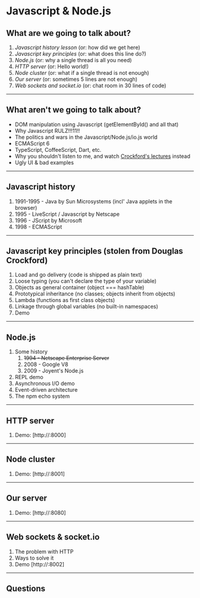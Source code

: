 Javascript & Node.js
====================

What are we going to talk about?
--------------------------------

1. *Javascript history lesson* (or: how did we get here)
2. *Javascript key principles* (or: what does this line do?)
3. *Node.js* (or: why a single thread is all you need)
4. *HTTP server* (or: Hello world!)
5. *Node cluster* (or: what if a single thread is not enough)
6. *Our server* (or: sometimes 5 lines are not enough)
7. *Web sockets and socket.io* (or: chat room in 30 lines of code)



_____________________________________________________________________



What aren't we going to talk about?
-----------------------------------

* DOM manipulation using Javascript (getElementById() and all that)
* Why Javascript RULZ!!!11!!
* The politics and wars in the Javascript/Node.js/io.js world
* ECMAScript 6
* TypeScript, CoffeeScript, Dart, etc.
* Why you shouldn't listen to me, and watch [Crockford's lectures](youtu.be/v2ifWcnQs6M) instead
* Ugly UI & bad examples



______________________________________________________________________


Javascript history
------------------

1. 1991-1995 - Java by Sun Microsystems (incl' Java applets in the browser)
2. 1995 - LiveScript / Javascript by Netscape
3. 1996 - JScript by Microsoft
4. 1998 - ECMAScript



______________________________________________________________________


Javascript key principles (stolen from Douglas Crockford)
---------------------------------------------------------

1. Load and go delivery (code is shipped as plain text)
2. Loose typing (you can't declare the type of your variable)
3. Objects as general container (object === hashTable)
4. Prototypical inheritance (no classes; objects inherit from objects)
5. Lambda (functions as first class objects)
6. Linkage through global variables (no built-in namespaces)
7. Demo


______________________________________________________________________



Node.js
-------

1.  Some history
    1. ~~1994 - Netscape Enterprise Server~~
    2. 2008 - Google V8
    3. 2009 - Joyent's Node.js
2. REPL demo
3. Asynchronous I/O demo
4. Event-driven architecture
5. The npm echo system


______________________________________________________________________



HTTP server
-----------

1. Demo: [http://<ip>:8000]


______________________________________________________________________



Node cluster
------------

1. Demo: [http://<ip>:8001]


______________________________________________________________________



Our server
----------

1. Demo: [http://<ip>:8080]


______________________________________________________________________



Web sockets & socket.io
-----------------------

1. The problem with HTTP
2. Ways to solve it
3. Demo [http://<ip>:8002]

______________________________________________________________________



Questions
---------
